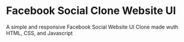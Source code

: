 # Facebook Social Clone Website UI

A simple and responsive Facebook Social Website UI Clone made wuth HTML, CSS, and Javascript